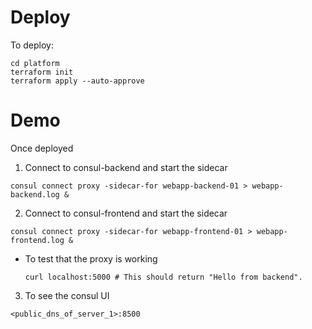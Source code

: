 # Deploy
To deploy: 
```shell
cd platform
terraform init 
terraform apply --auto-approve
```

# Demo
Once deployed

1. Connect to consul-backend and start the sidecar
```shell
consul connect proxy -sidecar-for webapp-backend-01 > webapp-backend.log &
```

2. Connect to consul-frontend and start the sidecar
```shell
consul connect proxy -sidecar-for webapp-frontend-01 > webapp-frontend.log &
```
 - To test that the proxy is working
    ```shell
    curl localhost:5000 # This should return "Hello from backend". 
    ```

3. To see the consul UI
```shell
<public_dns_of_server_1>:8500
```